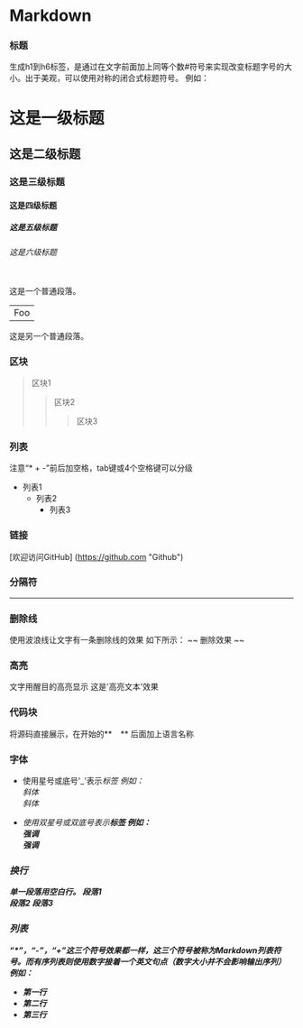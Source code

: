 # Markdown #

### 标题 ###
生成h1到h6标签，是通过在文字前面加上同等个数#符号来实现改变标题字号的大小。出于美观，可以使用对称的闭合式标题符号。
例如：
<br>
# 这是一级标题 #
## 这是二级标题 ##
### 这是三级标题 ###
#### 这是四级标题 ####
##### 这是五级标题 #####
###### 这是六级标题 ######

<br>
这是一个普通段落。
<table>
  <tr>
      <td>Foo</td>
  <tr>
</table>
这是另一个普通段落。

### 区块 ###
>区块1
>>区块2
>>>区块3

### 列表 ###
注意“* + -”前后加空格，tab键或4个空格键可以分级
 * 列表1
   + 列表2
     - 列表3

### 链接 ###
[欢迎访问GitHub] (https://github.com "Github")

### 分隔符 ###
---

### 删除线 ###
使用波浪线让文字有一条删除线的效果
如下所示：
~~ 删除效果 ~~

### 高亮 ###
文字用醒目的高亮显示
这是'高亮文本'效果

### 代码块 ###
将源码直接展示，在开始的** ``` ``` ** 后面加上语言名称

### 字体 ###
* 使用星号或底号'_'表示<em>标签
  例如：<br>
  *斜体*<br> 
  _斜体_<br>

* 使用双星号或双底号表示<strong>标签
  例如：<br>
  **强调**<br> 
  __强调__<br>
 
 
### 换行 ###
单一段落用空白行。
段落1<br>段落2
段落3

### 列表 ###
“*”，“-”，“+”这三个符号效果都一样，这三个符号被称为Markdown列表符号。而有序列表则使用数字接着一个英文句点（数字大小并不会影响输出序列）
例如：
* 第一行
* 第二行
* 第三行

